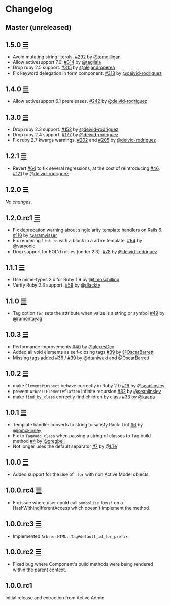 # Changelog

## Master (unreleased)

## 1.5.0 [☰](https://github.com/activeadmin/arbre/compare/v1.4.0...v1.5.0)

* Avoid mutating string literals. [#292][] by [@tomgilligan][]
* Allow activesupport 7.0. [#314][] by [@tagliala][]
* Drop ruby 2.5 support. [#315][] by [@alejandroperea][]
* Fix keyword delegation in form component. [#318][] by [@deivid-rodriguez][]

## 1.4.0 [☰](https://github.com/activeadmin/arbre/compare/v1.3.0...v1.4.0)

* Allow activesupport 6.1 prereleases. [#242][] by [@deivid-rodriguez][]

## 1.3.0 [☰](https://github.com/activeadmin/arbre/compare/v1.2.1...v1.3.0)

* Drop ruby 2.3 support. [#152][] by [@deivid-rodriguez][]
* Drop ruby 2.4 support. [#177][] by [@deivid-rodriguez][]
* Fix ruby 2.7 kwargs warnings. [#202][] and [#205][] by [@deivid-rodriguez][]

## 1.2.1 [☰](https://github.com/activeadmin/arbre/compare/v1.2.0...v1.2.1)

* Revert [#64][] to fix several regressions, at the cost of reintroducing [#46][]. [#121][] by [@deivid-rodriguez][]

## 1.2.0 [☰](https://github.com/activeadmin/arbre/compare/v1.2.0.rc1...v1.2.0)

_No changes_.

## 1.2.0.rc1 [☰](https://github.com/activeadmin/arbre/compare/v1.1.1...v1.2.0.rc1)

* Fix deprecation warning about single arity template handlers on Rails 6. [#110][] by [@aramvisser][]
* Fix rendering `link_to` with a block in a arbre template. [#64][] by [@varyonic][]
* Drop support for EOL'd rubies (under 2.3). [#78][] by [@deivid-rodriguez][]

## 1.1.1 [☰](https://github.com/activeadmin/arbre/compare/v1.1.0...v1.1.1)

* Use mime-types 2.x for Ruby 1.9 by [@timoschilling][]
* Verify Ruby 2.3 support. [#59][] by [@dlackty][] 

## 1.1.0 [☰](https://github.com/activeadmin/arbre/compare/v1.0.3...v1.1.0)

* Tag option `for` sets the attribute when value is a string or symbol [#49][] by [@ramontayag][]

## 1.0.3 [☰](https://github.com/activeadmin/arbre/compare/v1.0.2...v1.0.3)

* Performance improvements [#40][] by [@alexesDev][]
* Added all void elements as self-closing tags [#39][] by [@OscarBarrett][]
* Missing tags added [#36][] / [#39][] by [@dtaniwaki][] and [@OscarBarrett][]

## 1.0.2 [☰](https://github.com/activeadmin/arbre/compare/v1.0.1...v1.0.2)

* make `Element#inspect` behave correctly in Ruby 2.0 [#16][] by [@seanlinsley][]
* prevent `Arbre::Element#flatten` infinite recursion [#32][] by [@seanlinsley][]
* make `find_by_class` correctly find children by class [#33][] by [@kaapa][]

## 1.0.1 [☰](https://github.com/activeadmin/arbre/compare/v1.0.0...v1.0.1)

* Template handler converts to string to satisfy Rack::Lint [#6][] by [@jpmckinney][]
* Fix to `Tag#add_class` when passing a string of classes to Tag build method
  [#4][] by [@gregbell][]
* Not longer uses the default separator [#7][] by [@LTe][]

## 1.0.0 [☰](https://github.com/activeadmin/arbre/compare/v1.0.0.rc4...v1.0.0)

* Added support for the use of `:for` with non Active Model objects

## 1.0.0.rc4 [☰](https://github.com/activeadmin/arbre/compare/v1.0.0.rc3...v1.0.0.rc4)

* Fix issue where user could call `symbolize_keys!` on a
  HashWithIndifferentAccess which doesn't implement the method

## 1.0.0.rc3 [☰](https://github.com/activeadmin/arbre/compare/v1.0.0.rc2...v1.0.0.rc3)

* Implemented `Arbre::HTML::Tag#default_id_for_prefix`

## 1.0.0.rc2 [☰](https://github.com/activeadmin/arbre/compare/v1.0.0.rc1...v1.0.0.rc2)

* Fixed bug where Component's build methods were being rendered within the
  parent context.

## 1.0.0.rc1

Initial release and extraction from Active Admin

<!--- The following link definition list is generated by PimpMyChangelog --->
[#4]: https://github.com/activeadmin/arbre/issues/4
[#6]: https://github.com/activeadmin/arbre/issues/6
[#7]: https://github.com/activeadmin/arbre/issues/7
[#16]: https://github.com/activeadmin/arbre/issues/16
[#32]: https://github.com/activeadmin/arbre/issues/32
[#33]: https://github.com/activeadmin/arbre/issues/33
[#36]: https://github.com/activeadmin/arbre/issues/36
[#39]: https://github.com/activeadmin/arbre/issues/39
[#40]: https://github.com/activeadmin/arbre/issues/40
[#46]: https://github.com/activeadmin/arbre/issues/46
[#49]: https://github.com/activeadmin/arbre/issues/49
[#59]: https://github.com/activeadmin/arbre/issues/59
[#64]: https://github.com/activeadmin/arbre/pull/64
[#78]: https://github.com/activeadmin/arbre/pull/78
[#110]: https://github.com/activeadmin/arbre/pull/110
[#121]: https://github.com/activeadmin/arbre/pull/121
[#152]: https://github.com/activeadmin/arbre/pull/152
[#177]: https://github.com/activeadmin/arbre/pull/177
[#202]: https://github.com/activeadmin/arbre/pull/202
[#205]: https://github.com/activeadmin/arbre/pull/205
[#242]: https://github.com/activeadmin/arbre/pull/242
[#292]: https://github.com/activeadmin/arbre/pull/292
[#314]: https://github.com/activeadmin/arbre/pull/314
[#315]: https://github.com/activeadmin/arbre/pull/315
[#318]: https://github.com/activeadmin/arbre/pull/318

[@aramvisser]: https://github.com/aramvisser
[@LTe]: https://github.com/LTe
[@OscarBarrett]: https://github.com/OscarBarrett
[@alejandroperea]: https://github.com/alejandroperea
[@alexesDev]: https://github.com/alexesDev
[@deivid-rodriguez]: https://github.com/deivid-rodriguez
[@dlackty]: https://github.com/dlackty
[@dtaniwaki]: https://github.com/dtaniwaki
[@gregbell]: https://github.com/gregbell
[@jpmckinney]: https://github.com/jpmckinney
[@kaapa]: https://github.com/kaapa
[@ramontayag]: https://github.com/ramontayag
[@seanlinsley]: https://github.com/seanlinsley
[@timoschilling]: https://github.com/timoschilling
[@varyonic]: https://github.com/varyonic
[@tagliala]: https://github.com/tagliala
[@tomgilligan]: https://github.com/tomgilligan
